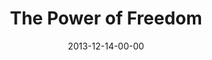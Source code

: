 ---
layout: message
category: message
series: "The Gift of Freedom"
title: "The Power of Freedom"
date: 2013-12-14-00-00
message_id: 835
audio: "http://s3.amazonaws.com/crossroads-media/media/legacy/mp3/giftoffreedom_03_florence.mp3"
audio-duration: "38:12"
description: "Florence"
video: "https://s3.amazonaws.com/crossroadsvideomessages/giftoffreedom_03_florence.mp4"
video-duration: "38:12"
video-image: "http://s3.amazonaws.com/crossroads-media/images/legacy/content/giftoffreedom_03_fl_still.jpg"
explicit: "N"
---